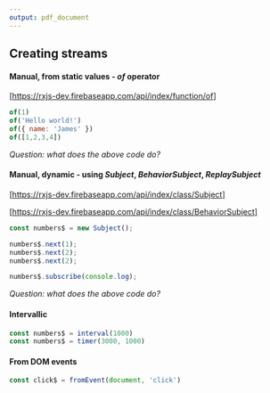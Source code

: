 ```yaml
---
output: pdf_document
---
```


## Creating streams

#### Manual, from static values - _of_ operator
[https://rxjs-dev.firebaseapp.com/api/index/function/of]

```javascript
of(1)
of('Hello world!')
of({ name: 'James' })
of([1,2,3,4])
```

_Question: what does the above code do?_

#### Manual, dynamic - using _Subject_, _BehaviorSubject_, _ReplaySubject_ 

[https://rxjs-dev.firebaseapp.com/api/index/class/Subject]

[https://rxjs-dev.firebaseapp.com/api/index/class/BehaviorSubject]

```javascript
const numbers$ = new Subject();

numbers$.next(1);
numbers$.next(2);
numbers$.next(2);

numbers$.subscribe(console.log);
```

_Question: what does the above code do?_

#### Intervallic

```javascript
const numbers$ = interval(1000)
const numbers$ = timer(3000, 1000)
```

#### From DOM events

```javascript
const click$ = fromEvent(document, 'click')
```